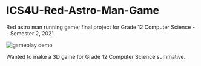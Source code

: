 # ICS4U-Red-Astro-Man-Game
Red astro man running game; final project for Grade 12 Computer Science -- Semester 2, 2021.

![gameplay demo](https://media1.giphy.com/media/Pf40WoosGiDowljan0/giphy.gif?cid=790b761186615ceb06adcc4be4cf21108605c25f60dbf79a&rid=giphy.gif&ct=g)

Wanted to make a 3D game for Grade 12 Computer Science summative.
